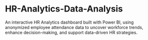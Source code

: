 # HR-Analytics-Data-Analysis
An interactive HR Analytics dashboard built with Power BI, using anonymized employee attendance data to uncover workforce trends, enhance decision-making, and support data-driven HR strategies.
